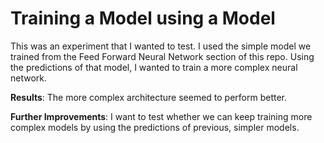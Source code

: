 # Training a Model using a Model
This was an experiment that I wanted to test. I used the simple model we trained from the Feed Forward Neural Network section of this repo. Using the predictions of that model, I wanted to train a more complex neural network.

**Results**: The more complex architecture seemed to perform better. 

**Further Improvements**: I want to test whether we can keep training more complex models by using the predictions of previous, simpler models. 

